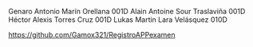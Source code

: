 Genaro Antonio Marín Orellana    001D
Alain Antoine Sour Traslaviña    001D
Héctor Alexis Torres Cruz	       001D
Lukas Martin Lara Velásquez      010D

https://github.com/Gamox321/RegistroAPPexamen
